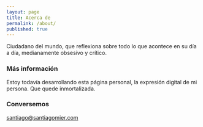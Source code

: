 ```yaml
---
layout: page
title: Acerca de
permalink: /about/
published: true
---
```


Ciudadano del mundo, que reflexiona sobre todo lo que acontece en su día a día, medianamente obsesivo y crítico.

### Más información

Estoy todavía desarrollando esta página personal, la expresión digital de mi persona. Que quede inmortalizada.

### Conversemos

[santiago@santiagomier.com](mailto:email@domain.com)
